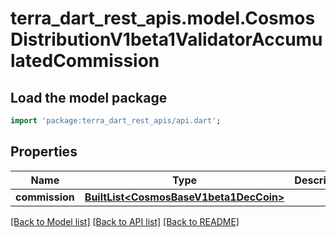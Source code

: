 # terra_dart_rest_apis.model.CosmosDistributionV1beta1ValidatorAccumulatedCommission

## Load the model package
```dart
import 'package:terra_dart_rest_apis/api.dart';
```

## Properties
Name | Type | Description | Notes
------------ | ------------- | ------------- | -------------
**commission** | [**BuiltList&lt;CosmosBaseV1beta1DecCoin&gt;**](CosmosBaseV1beta1DecCoin.md) |  | [optional] 

[[Back to Model list]](../README.md#documentation-for-models) [[Back to API list]](../README.md#documentation-for-api-endpoints) [[Back to README]](../README.md)


